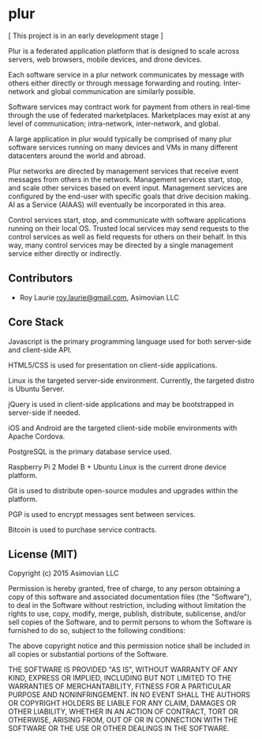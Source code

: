 plur
====
[ This project is in an early development stage ]

Plur is a federated application platform that is designed to scale across
servers, web browsers, mobile devices, and drone devices.

Each software service in a plur network communicates by message with others either directly
or through message forwarding and routing. Inter-network and global communication
are similarly possible.

Software services may contract work for payment from others in real-time through the use of
federated marketplaces. Marketplaces may exist at any level of communication; intra-network,
inter-network, and global.

A large application in plur would typically be comprised of many plur software services running
on many devices and VMs in many different datacenters around the world and abroad.

Plur networks are directed by management services that receive event messages from others
in the network. Management services start, stop, and scale other services based on event input.
Management services are configured by the end-user with specific goals that drive decision making.
AI as a Service (AIAAS) will eventually be incorporated in this area.

Control services start, stop, and communicate with software applications running on their local OS.
Trusted local services may send requests to the control services as well as field requests for others
on their behalf. In this way, many control services may be directed by a single management service either
directly or indirectly.


Contributors
------------
* Roy Laurie <roy.laurie@gmail.com>, Asimovian LLC


Core Stack
----------
Javascript is the primary programming language used for both server-side and client-side API.

HTML5/CSS is used for presentation on client-side applications.

Linux is the targeted server-side environment. Currently, the targeted distro is Ubuntu Server.

jQuery is used in client-side applications and may be bootstrapped in server-side if needed.

iOS and Android are the targeted client-side mobile environments with Apache Cordova.

PostgreSQL is the primary database service used.

Raspberry Pi 2 Model B + Ubuntu Linux is the current drone device platform.

Git is used to distribute open-source modules and upgrades within the platform.

PGP is used to encrypt messages sent between services.

Bitcoin is used to purchase service contracts.


License (MIT)
--------------
Copyright (c) 2015 Asimovian LLC

Permission is hereby granted, free of charge, to any person obtaining a copy
of this software and associated documentation files (the "Software"), to deal
in the Software without restriction, including without limitation the rights
to use, copy, modify, merge, publish, distribute, sublicense, and/or sell
copies of the Software, and to permit persons to whom the Software is
furnished to do so, subject to the following conditions:

The above copyright notice and this permission notice shall be included in
all copies or substantial portions of the Software.

THE SOFTWARE IS PROVIDED "AS IS", WITHOUT WARRANTY OF ANY KIND, EXPRESS OR
IMPLIED, INCLUDING BUT NOT LIMITED TO THE WARRANTIES OF MERCHANTABILITY,
FITNESS FOR A PARTICULAR PURPOSE AND NONINFRINGEMENT. IN NO EVENT SHALL THE
AUTHORS OR COPYRIGHT HOLDERS BE LIABLE FOR ANY CLAIM, DAMAGES OR OTHER
LIABILITY, WHETHER IN AN ACTION OF CONTRACT, TORT OR OTHERWISE, ARISING FROM,
OUT OF OR IN CONNECTION WITH THE SOFTWARE OR THE USE OR OTHER DEALINGS IN
THE SOFTWARE.
